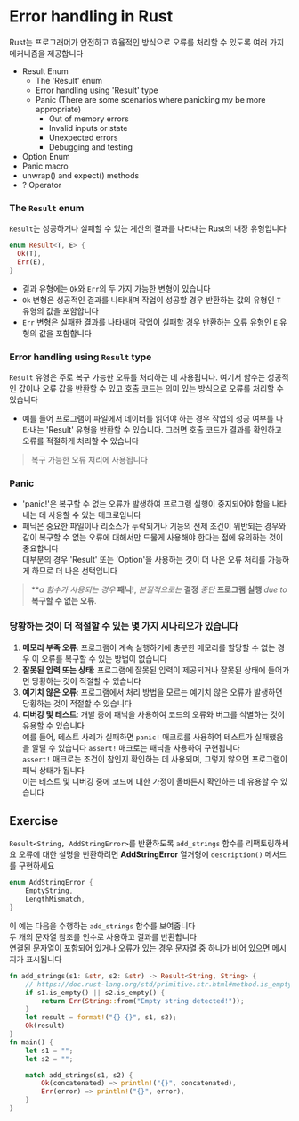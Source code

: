 # Error handling in Rust

Rust는 프로그래머가 안전하고 효율적인 방식으로 오류를 처리할 수 있도록 여러 가지 메커니즘을 제공합니다

- Result Enum
  - The 'Result' enum
  - Error handling using 'Result' type
  - Panic (There are some scenarios where panicking my be more appropriate)
    - Out of memory errors
    - Invalid inputs or state
    - Unexpected errors
    - Debugging and testing
- Option Enum
- Panic macro
- unwrap() and expect() methods
- ? Operator

### The `Result` enum

`Result`는 성공하거나 실패할 수 있는 계산의 결과를 나타내는 Rust의 내장 유형입니다

```rust
enum Result<T, E> {
  Ok(T),
  Err(E),
}
```

- 결과 유형에는 `Ok`와 `Err`의 두 가지 가능한 변형이 있습니다
- `Ok` 변형은 성공적인 결과를 나타내며 작업이 성공할 경우 반환하는 값의 유형인 `T` 유형의 값을 포함합니다
- `Err` 변형은 실패한 결과를 나타내며 작업이 실패할 경우 반환하는 오류 유형인 `E` 유형의 값을 포함합니다


### Error handling using `Result` type

`Result` 유형은 주로 복구 가능한 오류를 처리하는 데 사용됩니다. 여기서 함수는 성공적인 값이나 오류 값을 반환할 수 있고 호출 코드는 의미 있는 방식으로 오류를 처리할 수 있습니다

- 예를 들어 프로그램이 파일에서 데이터를 읽어야 하는 경우 작업의 성공 여부를 나타내는 'Result' 유형을 반환할 수 있습니다. 그러면 호출 코드가 결과를 확인하고 오류를 적절하게 처리할 수 있습니다

> 복구 가능한 오류 처리에 사용됩니다


### Panic

- 'panic!'은 복구할 수 없는 오류가 발생하여 프로그램 실행이 중지되어야 함을 나타내는 데 사용할 수 있는 매크로입니다
- 패닉은 중요한 파일이나 리소스가 누락되거나 기능의 전제 조건이 위반되는 경우와 같이 복구할 수 없는 오류에 대해서만 드물게 사용해야 한다는 점에 유의하는 것이 중요합니다  
  대부분의 경우 'Result' 또는 'Option'을 사용하는 것이 더 나은 오류 처리를 가능하게 하므로 더 나은 선택입니다

> **_a 함수가 사용되는 경우_ **패닉!**, _본질적으로는_ **결정** _중단_ **프로그램 실행** _due to_ **복구할 수 없는 오류**.


### 당황하는 것이 더 적절할 수 있는 몇 가지 시나리오가 있습니다

1. **메모리 부족 오류**: 프로그램이 계속 실행하기에 충분한 메모리를 할당할 수 없는 경우 이 오류를 복구할 수 있는 방법이 없습니다
2. **잘못된 입력 또는 상태**: 프로그램에 잘못된 입력이 제공되거나 잘못된 상태에 들어가면 당황하는 것이 적절할 수 있습니다
3. **예기치 않은 오류**: 프로그램에서 처리 방법을 모르는 예기치 않은 오류가 발생하면 당황하는 것이 적절할 수 있습니다
4. **디버깅 및 테스트**: 개발 중에 패닉을 사용하여 코드의 오류와 버그를 식별하는 것이 유용할 수 있습니다  
   예를 들어, 테스트 사례가 실패하면 `panic!` 매크로를 사용하여 테스트가 실패했음을 알릴 수 있습니다
   `assert!` 매크로는 패닉을 사용하여 구현됩니다  
   `assert!` 매크로는 조건이 참인지 확인하는 데 사용되며, 그렇지 않으면 프로그램이 패닉 상태가 됩니다  
    이는 테스트 및 디버깅 중에 코드에 대한 가정이 올바른지 확인하는 데 유용할 수 있습니다


## Exercise

`Result<String, AddStringError>`를 반환하도록 `add_strings` 함수를 리팩토링하세요
오류에 대한 설명을 반환하려면 **AddStringError** 열거형에 `description()` 메서드를 구현하세요

```rust
enum AddStringError {
    EmptyString,
    LengthMismatch,
}
```

이 예는 다음을 수행하는 `add_strings` 함수를 보여줍니다  
두 개의 문자열 참조를 인수로 사용하고 결과를 반환합니다  
연결된 문자열이 포함되어 있거나 오류가 있는 경우 문자열 중 하나가 비어 있으면 메시지가 표시됩니다

```rust
fn add_strings(s1: &str, s2: &str) -> Result<String, String> {
    // https://doc.rust-lang.org/std/primitive.str.html#method.is_empty
    if s1.is_empty() || s2.is_empty() {
        return Err(String::from("Empty string detected!"));
    }
    let result = format!("{} {}", s1, s2);
    Ok(result)
}
fn main() {
    let s1 = "";
    let s2 = "";

    match add_strings(s1, s2) {
        Ok(concatenated) => println!("{}", concatenated),
        Err(error) => println!("{}", error),
    }
}
```